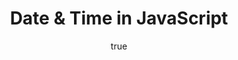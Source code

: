 ---
title: Date & Time in JavaScript
description: My personal collection of currently favorite cli (command-line interface)tools.
position: 24
author:
  emoji: 🌀
  name: Dante Mogrim
  bio: I like people, places and things.
gif:
  src: https://media.giphy.com/media/yR4xZagT71AAM/giphy.gif
  alt: A happy kid typing on an old computer that outputs 'syntax error'.
tags:
  - javascript
---